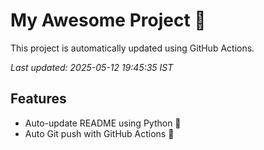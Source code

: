 # My Awesome Project 🚀

This project is automatically updated using GitHub Actions.

_Last updated: 2025-05-12 19:45:35 IST_

## Features
- Auto-update README using Python 🐍
- Auto Git push with GitHub Actions 🤖
